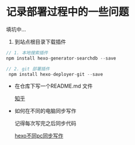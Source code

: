 # 记录部署过程中的一些问题
填坑中...

1. 到站点根目录下载插件

```js
// 1. 本地搜索插件
npm install hexo-generator-searchdb --save

// 2. git 部署插件
 npm install hexo-deployer-git --save
```

* 在仓库下写一个README.md 文件

  [知乎](https://www.zhihu.com/question/28058973)

* 如何在不同的电脑同步写作

  记得每次写完之后同步代码

  [hexo不同pc同步写作](https://leroyli.github.io/2016/11/07/hexo-more-PC/)